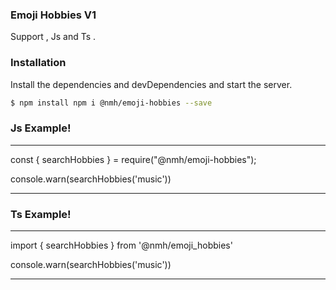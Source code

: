 ### Emoji Hobbies V1

Support , Js and Ts .

### Installation

Install the dependencies and devDependencies and start the server.

```sh
$ npm install npm i @nmh/emoji-hobbies --save
```

### Js Example!

---

const { searchHobbies } = require("@nmh/emoji-hobbies");

console.warn(searchHobbies('music'))

---

### Ts Example!

---

import { searchHobbies } from '@nmh/emoji_hobbies'

console.warn(searchHobbies('music'))

---
